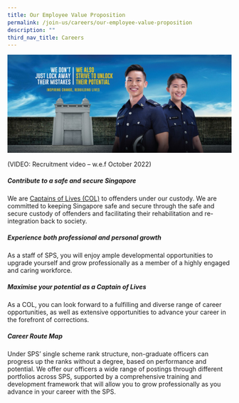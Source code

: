 ```yaml
---
title: Our Employee Value Proposition
permalink: /join-us/careers/our-employee-value-proposition
description: ""
third_nav_title: Careers
---
```

![](/images/Recruitment/EVP%20Banner.jpg)

(VIDEO: Recruitment video – w.e.f October 2022)

##### **Contribute to a safe and secure Singapore**
We are [Captains of Lives (COL)](/about-us/captain-of-lives) to offenders under our custody. We are committed to keeping Singapore safe and secure through the safe and secure custody of offenders and facilitating their rehabilitation and re-integration back to society.

##### **Experience both professional and personal growth**
As a staff of SPS, you will enjoy ample developmental opportunities to upgrade yourself and grow professionally as a member of a highly engaged and caring workforce.

##### **Maximise your potential as a Captain of Lives**
As a COL, you can look forward to a fulfilling and diverse range of career opportunities, as well as extensive opportunities to advance your career in the forefront of corrections.

##### **Career Route Map**
Under SPS’ single scheme rank structure, non-graduate officers can progress up the ranks without a degree, based on performance and potential. We offer our officers a wide range of postings through different portfolios across SPS, supported by a comprehensive training and development framework that will allow you to grow professionally as you advance in your career with the SPS.